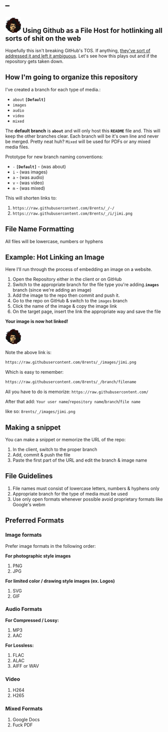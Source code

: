 

# _
## ![I got my Jimi Hat on](https://raw.githubusercontent.com/8rents/_/images/jimi.png)  Using Github as a File Host for hotlinking all sorts of shit on the web 

Hopefully this isn't breaking GitHub's TOS. If anything, [they've sort of addressed it and left it ambiguous](https://github.community/t/uploading-an-image-to-a-github-repo-to-hotlink-from-a-site/1889). Let's see how this plays out and if the repository gets taken down.

## How I'm going to organize this repository

I've created a branch for each type of media.:

- `about` __`[Default]`__
- `images`
- `audio`
- `video`
- `mixed`


The **default branch** is **`about`** and will only host this **`README`** file and. This will keep the other branches clear. Each branch will be it's own line and never be merged. Pretty neat huh? `Mixed` will be used for PDFs or any mixed media files.


Prototype for new branch naming conventions:

- `-` __`[Default]`__ - (was about)
- `i`  - (was images)
- `a`  - (was audio)
- `v`  - (was video)
- `m`  - (was mixed)

This will shorten links to:

1. `https://raw.githubusercontent.com/8rents/_/-/`
2. `https://raw.githubusercontent.com/8rents/_/i/jimi.png`

## File Name Formatting

All files will be lowercase, numbers or hyphens

## Example: Hot Linking an Image

Here I'll run through the process of embedding an image on a website.

1. Open the Repository either in the client or on GitHub
2. Switch to the appropriate branch for the file type you're adding.**`images`** branch (since we're adding an image)
3. Add the image to the repo then commit and push it.
4. Go to the repo on GitHub & switch to the `images` branch
5. Click the name of the image & copy the image link
6. On the target page, insert the link the appropriate way and save the file

__Your image is now hot linked!__

![Jimi Test](https://raw.githubusercontent.com/8rents/_/images/jimi.png)

Note the above link is:

```txt
https://raw.githubusercontent.com/8rents/_/images/jimi.png
```

Which is easy to remember:

```txt
https://raw.githubusercontent.com/8rents/_/branch/filename
```

All you have to do is memorize: `https://raw.githubusercontent.com/`

After that add: `Your user name`/`repository name`/`branch`/`file name`


like so: `8rents/_/images/jimi.png`

## Making a snippet

You can make a snippet or memorize the URL of the repo:

1. In the client, switch to the proper branch
2. Add, commit & push the file
3. Paste the first part of the URL and edit the branch & image name

## File Guidelines 

1. File names must consist of lowercase letters, numbers & hyphens only
2. Appropriate branch for the type of media must be used
3. Use only open formats whenever possible avoid proprietary formats like Google's webm

## Preferred Formats

### Image formats

Prefer image formats in the following order:

**For photographic style images** 

1. PNG
2. JPG

**For limited color / drawing style images (ex. Logos)** 

1. SVG
2. GIF

### Audio Formats

**For Compressed / Lossy:**

1. MP3
2. AAC

**For Lossless:**

1. FLAC
2. ALAC
3. AIFF or WAV

### Video

1. H264
2. H265

### Mixed Formats

1. Google Docs
2. Fuck PDF


